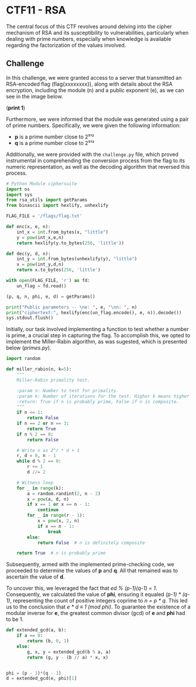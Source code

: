 # CTF11 - RSA

The central focus of this CTF revolves around delving into the cipher mechanism of RSA and its susceptibility to vulnerabilities, particularly when dealing with prime numbers, especially when knowledge is available regarding the factorization of the values involved.


## Challenge

In this challenge, we were granted access to a server that transmitted an RSA-encoded flag (flag{xxxxxxxx}), along with details about the RSA encryption, including the module (n) and a public exponent (e), as we can see in the image below.

(**print 1**)

Furthermore, we were informed that the module was generated using a pair of prime numbers. Specifically, we were given the following information:
- **p** is a prime number close to 2⁵¹²
- **q** is a prime number close to 2⁵¹³

Additionally, we were provided with the ``` challenge.py ``` file, which proved instrumental in comprehending the conversion process from the flag to its numeric representation, as well as the decoding algorithm that reversed this process.

``` python
# Python Module ciphersuite
import os
import sys
from rsa_utils import getParams
from binascii import hexlify, unhexlify

FLAG_FILE = '/flags/flag.txt'

def enc(x, e, n):
    int_x = int.from_bytes(x, "little")
    y = pow(int_x,e,n)
    return hexlify(y.to_bytes(256, 'little'))

def dec(y, d, n):
    int_y = int.from_bytes(unhexlify(y), "little")
    x = pow(int_y,d,n)
    return x.to_bytes(256, 'little')

with open(FLAG_FILE, 'r') as fd:
	un_flag = fd.read()

(p, q, n, phi, e, d) = getParams()

print("Public parameters -- \ne: ", e, "\nn: ", n)
print("ciphertext:", hexlify(enc(un_flag.encode(), e, n)).decode())
sys.stdout.flush()
```


Initially, our task involved implementing a function to test whether a number is prime, a crucial step in capturing the flag. To accomplish this, we opted to implement the Miller-Rabin algorithm, as was sugested, which is presented below (*primes.py*).

``` python
import random

def miller_rabin(n, k=5):
    """
    Miller-Rabin primality test.

    :param n: Number to test for primality.
    :param k: Number of iterations for the test. Higher k means higher accuracy.
    :return: True if n is probably prime, False if n is composite.
    """
    if n <= 1:
        return False
    if n == 2 or n == 3:
        return True
    if n % 2 == 0:
        return False

    # Write n as 2^r * d + 1
    r, d = 0, n - 1
    while d % 2 == 0:
        r += 1
        d //= 2

    # Witness loop
    for _ in range(k):
        a = random.randint(2, n - 2)
        x = pow(a, d, n)
        if x == 1 or x == n - 1:
            continue
        for _ in range(r - 1):
            x = pow(x, 2, n)
            if x == n - 1:
                break
        else:
            return False  # n is definitely composite

    return True  # n is probably prime
```

Subsequently, armed with the implemented prime-checking code, we proceeded to determine the values of **p** and **q**. All that remained was to ascertain the value of **d**.

To uncover this, we leveraged the fact that *ed % (p-1)(q-1) = 1*. Consequently, we calculated the value of **phi**, ensuring it equaled *(p-1) * (q-1)*, representing the count of positive integers coprime to *n = p * q*. This led us to the conclusion that *e * d ≡ 1 (mod phi)*. To guarantee the existence of a modular inverse for **e**, the greatest common divisor (gcd) of **e** and **phi** had to be 1.

``` python
def extended_gcd(a, b):
    if a == 0:
        return (b, 0, 1)
    else:
        g, x, y = extended_gcd(b % a, a)
        return (g, y - (b // a) * x, x)


phi = (p - 1)*(q - 1)
d = extended_gcd(e, phi)[1]
```

